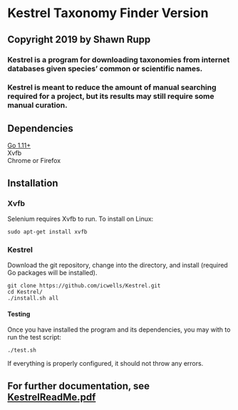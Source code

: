 # Kestrel Taxonomy Finder Version  

## Copyright 2019 by Shawn Rupp  

### Kestrel is a program for downloading taxonomies from internet databases given species’ common or scientific names.  
### Kestrel is meant to reduce the amount of manual searching required for a project, but its results may still require some manual curation.  

## Dependencies  
[Go 1.11+](https://golang.org/dl/)  
Xvfb  
Chrome or Firefox    

## Installation  

### Xvfb  
Selenium requires Xvfb to run. To install on Linux:  

	sudo apt-get install xvfb  

### Kestrel  
Download the git repository, change into the directory, and install (required Go packages will be installed).  

	git clone https://github.com/icwells/Kestrel.git  
	cd Kestrel/  
	./install.sh all  

#### Testing  
Once you have installed the program and its dependencies, you may with to run the test script:  

	./test.sh

If everything is properly configured, it should not throw any errors.  

## For further documentation, see [KestrelReadMe.pdf](https://github.com/icwells/Kestrel/blob/master/KestrelReadMe.pdf)
